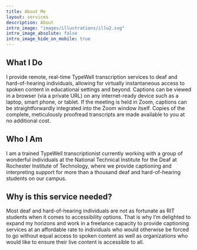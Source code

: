 ```yaml
---
title: About Me
layout: services
description: About
intro_image: "images/illustrations/illu2.svg"
intro_image_absolute: false
intro_image_hide_on_mobile: true
---
```


## What I Do
I provide remote, real-time TypeWell transcription services to deaf and hard-of-hearing individuals, allowing for virtually instantaneous access to spoken content in educational settings and beyond. Captions can be viewed in a browser (via a private URL) on any internet-ready device such as a laptop, smart phone, or tablet. If the meeting is held in Zoom, captions can be straightforwardly integrated into the Zoom window itself. Copies of the complete, meticulously proofread transcripts are made available to you at no additional cost.

## Who I Am
I am a trained TypeWell transcriptionist currently working with a group of wonderful individuals at the National Technical Institute for the Deaf at Rochester Institute of Technology, where we provide captioning and interpreting support for more than a thousand deaf and hard-of-hearing students on our campus.

## Why is this service needed?
Most deaf and hard-of-hearing individuals are not as fortunate as RIT students when it comes to accessibility options. That is why I’m delighted to expand my horizons and work in a freelance capacity to provide captioning services at an affordable rate to individuals who would otherwise be forced to go without equal access to spoken content as well as organizations who would like to ensure their live content is accessible to all.